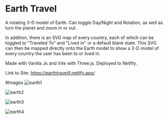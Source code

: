 # Earth Travel

A rotating 3-D model of Earth. Can toggle Day/Night and Rotation, as well as turn the planet and zoom in or out.

In addition, there is an SVG map of every country, each of which can be toggled to "Traveled To" and "Lived In" or a default blank state.
This SVG can then be mapped directly onto the Earth model to show a 3-D model of every country the user has been to or lived in.

Made with Vanilla Js and Vite with Three.js. Deployed to Netlify.

Link to Site: https://earthtraveljf.netlify.app/

#Images 
![earth1](https://user-images.githubusercontent.com/61069716/214441290-a7e11bd0-c385-4120-8501-2af4a80b4829.png)

![earth2](https://user-images.githubusercontent.com/61069716/214441295-cdf17f96-44bc-45bb-bf80-038ab5192250.png)

![earth3](https://user-images.githubusercontent.com/61069716/214441303-f7d26e07-504a-4626-93e1-ac3fe2c7915d.png)

![earth4](https://user-images.githubusercontent.com/61069716/214441311-808a7028-1db3-4ade-b016-e45b2e85e991.png)
